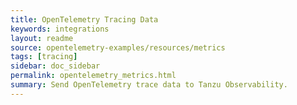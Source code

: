 ```yaml
---
title: OpenTelemetry Tracing Data
keywords: integrations
layout: readme
source: opentelemetry-examples/resources/metrics
tags: [tracing]
sidebar: doc_sidebar
permalink: opentelemetry_metrics.html
summary: Send OpenTelemetry trace data to Tanzu Observability. 
---
```

